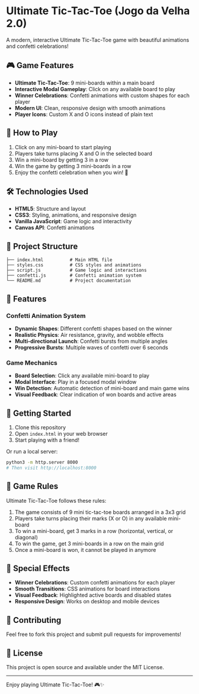 # Ultimate Tic-Tac-Toe (Jogo da Velha 2.0)

A modern, interactive Ultimate Tic-Tac-Toe game with beautiful animations and confetti celebrations!

## 🎮 Game Features

- **Ultimate Tic-Tac-Toe**: 9 mini-boards within a main board
- **Interactive Modal Gameplay**: Click on any available board to play
- **Winner Celebrations**: Confetti animations with custom shapes for each player
- **Modern UI**: Clean, responsive design with smooth animations
- **Player Icons**: Custom X and O icons instead of plain text

## 🚀 How to Play

1. Click on any mini-board to start playing
2. Players take turns placing X and O in the selected board
3. Win a mini-board by getting 3 in a row
4. Win the game by getting 3 mini-boards in a row
5. Enjoy the confetti celebration when you win! 🎉

## 🛠 Technologies Used

- **HTML5**: Structure and layout
- **CSS3**: Styling, animations, and responsive design
- **Vanilla JavaScript**: Game logic and interactivity
- **Canvas API**: Confetti animations

## 📁 Project Structure

```
├── index.html          # Main HTML file
├── styles.css          # CSS styles and animations
├── script.js           # Game logic and interactions
├── confetti.js         # Confetti animation system
└── README.md           # Project documentation
```

## 🎨 Features

### Confetti Animation System
- **Dynamic Shapes**: Different confetti shapes based on the winner
- **Realistic Physics**: Air resistance, gravity, and wobble effects
- **Multi-directional Launch**: Confetti bursts from multiple angles
- **Progressive Bursts**: Multiple waves of confetti over 6 seconds

### Game Mechanics
- **Board Selection**: Click any available mini-board to play
- **Modal Interface**: Play in a focused modal window
- **Win Detection**: Automatic detection of mini-board and main game wins
- **Visual Feedback**: Clear indication of won boards and active areas

## 🚀 Getting Started

1. Clone this repository
2. Open `index.html` in your web browser
3. Start playing with a friend!

Or run a local server:
```bash
python3 -m http.server 8000
# Then visit http://localhost:8000
```

## 🎯 Game Rules

Ultimate Tic-Tac-Toe follows these rules:
1. The game consists of 9 mini tic-tac-toe boards arranged in a 3x3 grid
2. Players take turns placing their marks (X or O) in any available mini-board
3. To win a mini-board, get 3 marks in a row (horizontal, vertical, or diagonal)
4. To win the game, get 3 mini-boards in a row on the main grid
5. Once a mini-board is won, it cannot be played in anymore

## 🎉 Special Effects

- **Winner Celebrations**: Custom confetti animations for each player
- **Smooth Transitions**: CSS animations for board interactions
- **Visual Feedback**: Highlighted active boards and disabled states
- **Responsive Design**: Works on desktop and mobile devices

## 🤝 Contributing

Feel free to fork this project and submit pull requests for improvements!

## 📄 License

This project is open source and available under the MIT License.

---

Enjoy playing Ultimate Tic-Tac-Toe! 🎮✨